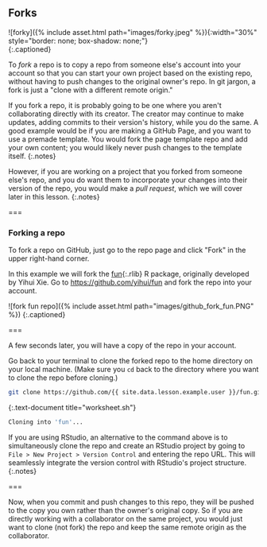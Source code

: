 ---
---

## Forks

![forky]({% include asset.html path="images/forky.jpeg" %}){:width="30%" style="border: none; box-shadow: none;"}  
{:.captioned}

To *fork* a repo is to copy a repo from someone else's account into your account so that you can start your own project
based on the existing repo, without having to push changes to the original owner's repo. In git jargon, a fork is just a "clone with a different remote origin."

If you fork a repo, it is probably going to be one where you aren't collaborating directly with its creator. The creator may
continue to make updates, adding commits to their version's history, while you do the same. A good example would be if you are
making a GitHub Page, and you want to use a premade template. You would fork the page template repo and add your own content;
you would likely never push changes to the template itself.
{:.notes}

However, if you are working on a project that you forked from someone else's repo, and you do
want them to incorporate your changes into their version of the repo, you would make a 
*pull request*, which we will cover later in this lesson.
{:.notes}

===

### Forking a repo

To fork a repo on GitHub, just go to the repo page and click "Fork" in the upper right-hand corner.

In this example we will fork the [fun](){:.rlib} R package, originally developed by Yihui Xie. 
Go to <https://github.com/yihui/fun> and fork the repo into your account.

![fork fun repo]({% include asset.html path="images/github_fork_fun.PNG" %})
{:.captioned}

===

A few seconds later, you will have a copy of the repo in your account.

Go back to your terminal to clone the forked repo to the home directory on your local machine.
(Make sure you `cd` back to the directory where you want to clone the repo before cloning.)

~~~bash
git clone https://github.com/{{ site.data.lesson.example.user }}/fun.git
~~~
{:.text-document title="worksheet.sh"}

~~~bash
Cloning into 'fun'...
~~~

If you are using RStudio, an alternative to the command above is to
simultaneously clone the repo and create an RStudio project by going to 
`File > New Project > Version Control` and entering the repo URL. This will seamlessly
integrate the version control with RStudio's project structure.
{:.notes}

===

Now, when you commit and push changes to this repo, they will be pushed to the copy you
own rather than the owner's original copy. So if you are directly working with
a collaborator on the same project, you would just want to clone (not fork) the repo and 
keep the same remote origin as the collaborator.
